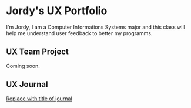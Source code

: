 # Jordy's UX Portfolio

I'm Jordy, I am a Computer Informations Systems major and this class will help me understand user feedback to better my programms.

## UX Team Project

Coming soon.

## UX Journal

[Replace with title of journal](journal/)
